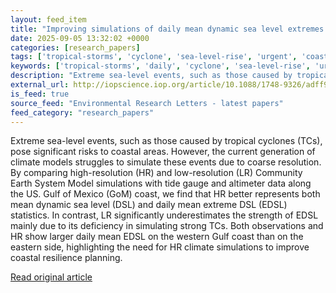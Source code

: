 ```yaml
---
layout: feed_item
title: "Improving simulations of daily mean dynamic sea level extremes in the Gulf of Mexico with high-resolution community earth system model"
date: 2025-09-05 13:32:02 +0000
categories: [research_papers]
tags: ['tropical-storms', 'cyclone', 'sea-level-rise', 'urgent', 'coastal-impacts']
keywords: ['tropical-storms', 'daily', 'cyclone', 'sea-level-rise', 'urgent', 'coastal-impacts', 'improving', 'simulations']
description: "Extreme sea-level events, such as those caused by tropical cyclones (TCs), pose significant risks to coastal areas"
external_url: http://iopscience.iop.org/article/10.1088/1748-9326/adff97
is_feed: true
source_feed: "Environmental Research Letters - latest papers"
feed_category: "research_papers"
---
```


Extreme sea-level events, such as those caused by tropical cyclones (TCs), pose significant risks to coastal areas. However, the current generation of climate models struggles to simulate these events due to coarse resolution. By comparing high-resolution (HR) and low-resolution (LR) Community Earth System Model simulations with tide gauge and altimeter data along the US. Gulf of Mexico (GoM) coast, we find that HR better represents both mean dynamic sea level (DSL) and daily mean extreme DSL (EDSL) statistics. In contrast, LR significantly underestimates the strength of EDSL mainly due to its deficiency in simulating strong TCs. Both observations and HR show larger daily mean EDSL on the western Gulf coast than on the eastern side, highlighting the need for HR climate simulations to improve coastal resilience planning.

[Read original article](http://iopscience.iop.org/article/10.1088/1748-9326/adff97)
